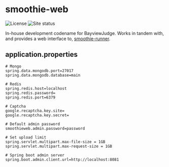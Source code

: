 # smoothie-web
![License](https://img.shields.io/github/license/BayviewComputerClub/smoothie-web)
![Site status](https://img.shields.io/website?label=site&url=https%3A%2F%2Fsmoothie.bayview.club)


In-house development codename for BayviewJudge. Works in tandem with, and provides a web interface to, [smoothie-runner](https://github.com/BayviewComputerClub/smoothie-runner).

## application.properties
```
# Mongo
spring.data.mongodb.port=27017
spring.data.mongodb.database=main

# Redis
spring.redis.host=localhost
spring.redis.password=
spring.redis.port=6379

# Captcha
google.recaptcha.key.site=
google.recaptcha.key.secret=

# Default admin password
smoothieweb.admin.password=password

# Set upload limit
spring.servlet.multipart.max-file-size = 1GB
spring.servlet.multipart.max-request-size = 1GB

# Spring boot admin server
spring.boot.admin.client.url=http://localhost:8081
```
